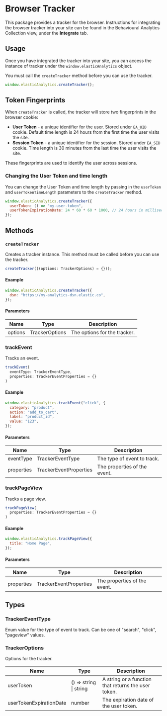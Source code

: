 # Browser Tracker

This package provides a tracker for the browser. Instructions for integrating the browser tracker into your site can be found in the Behavioural Analytics Collection view, under the **Integrate** tab.

## Usage

Once you have integrated the tracker into your site, you can access the instance of tracker under the `window.elasticAnalytics` object.

You must call the `createTracker` method before you can use the tracker.

```js
window.elasticAnalytics.createTracker();
```

## Token Fingerprints

When `createTracker` is called, the tracker will store two fingerprints in the browser cookie:

- **User Token** - a unique identifier for the user. Stored under `EA_UID` cookie. Default time length is 24 hours from the first time the user visits the site.
- **Session Token** - a unique identifier for the session. Stored under `EA_SID` cookie. Time length is 30 minutes from the last time the user visits the site.

These fingerprints are used to identify the user across sessions.

### Changing the User Token and time length

You can change the User Token and time length by passing in the `userToken` and `userTokenTimeLength` parameters to the `createTracker` method.

```js
window.elasticAnalytics.createTracker({
  userToken: () => "my-user-token",
  userTokenExpirationDate: 24 * 60 * 60 * 1000, // 24 hours in milliseconds
});
```

## Methods

### `createTracker`

Creates a tracker instance. This method must be called before you can use the tracker.

```javascript
createTracker(((options: TrackerOptions) = {}));
```

#### Example

```javascript
window.elasticAnalytics.createTracker({
  dsn: "https://my-analytics-dsn.elastic.co",
});
```

#### Parameters

| Name    | Type           | Description                  |
| ------- | -------------- | ---------------------------- |
| options | TrackerOptions | The options for the tracker. |

### trackEvent

Tracks an event.

```ts
trackEvent(
  eventType: TrackerEventType,
  properties: TrackerEventProperties = {}
)
```

#### Example

```javascript
window.elasticAnalytics.trackEvent("click", {
  category: "product",
  action: "add_to_cart",
  label: "product_id",
  value: "123",
});
```

#### Parameters

| Name       | Type                   | Description                  |
| ---------- | ---------------------- | ---------------------------- |
| eventType  | TrackerEventType       | The type of event to track.  |
| properties | TrackerEventProperties | The properties of the event. |

### trackPageView

Tracks a page view.

```ts
trackPageView(
  properties: TrackerEventProperties = {}
)
```

#### Example

```javascript
window.elasticAnalytics.trackPageView({
  title: "Home Page",
});
```

#### Parameters

| Name       | Type                   | Description                  |
| ---------- | ---------------------- | ---------------------------- |
| properties | TrackerEventProperties | The properties of the event. |

## Types

### TrackerEventType

Enum value for the type of event to track. Can be one of "search", "click", "pageview" values.

### TrackerOptions

Options for the tracker.

| Name                    | Type                   | Description                                         |
| ----------------------- | ---------------------- | --------------------------------------------------- |
| userToken               | () => string \| string | A string or a function that returns the user token. |
| userTokenExpirationDate | number                 | The expiration date of the user token.              |
